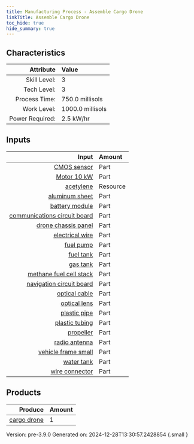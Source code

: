 ```yaml
---
title: Manufacturing Process - Assemble Cargo Drone
linkTitle: Assemble Cargo Drone
toc_hide: true
hide_summary: true
---
```



## Characteristics

| Attribute      | Value |
|--------:|:------|
|Skill Level:|3|
|Tech Level:|3|
|Process Time:|750.0 millisols|
|Work Level:|1000.0 millisols|
|Power Required:|2.5 kW/hr|

## Inputs

| Input      | Amount |
|--------:|:------|
|[CMOS sensor](/docs/definitions/part/cmos-sensor)|Part|8|
|[Motor 10 kW](/docs/definitions/part/motor-10-kw)|Part|4|
|[acetylene](/docs/definitions/resource/acetylene)|Resource|2.0 kg|
|[aluminum sheet](/docs/definitions/part/aluminum-sheet)|Part|3|
|[battery module](/docs/definitions/part/battery-module)|Part|1|
|[communications circuit board](/docs/definitions/part/communications-circuit-board)|Part|1|
|[drone chassis panel](/docs/definitions/part/drone-chassis-panel)|Part|3|
|[electrical wire](/docs/definitions/part/electrical-wire)|Part|10|
|[fuel pump](/docs/definitions/part/fuel-pump)|Part|1|
|[fuel tank](/docs/definitions/part/fuel-tank)|Part|1|
|[gas tank](/docs/definitions/part/gas-tank)|Part|1|
|[methane fuel cell stack](/docs/definitions/part/methane-fuel-cell-stack)|Part|2|
|[navigation circuit board](/docs/definitions/part/navigation-circuit-board)|Part|1|
|[optical cable](/docs/definitions/part/optical-cable)|Part|2|
|[optical lens](/docs/definitions/part/optical-lens)|Part|2|
|[plastic pipe](/docs/definitions/part/plastic-pipe)|Part|1|
|[plastic tubing](/docs/definitions/part/plastic-tubing)|Part|2|
|[propeller](/docs/definitions/part/propeller)|Part|4|
|[radio antenna](/docs/definitions/part/radio-antenna)|Part|1|
|[vehicle frame small](/docs/definitions/part/vehicle-frame-small)|Part|1|
|[water tank](/docs/definitions/part/water-tank)|Part|1|
|[wire connector](/docs/definitions/part/wire-connector)|Part|10|

## Products


| Produce      | Amount |
|--------:|:------|
|[cargo drone](/docs/definitions/vehicle/cargo-drone)|1|


Version: pre-3.9.0 Generated on: 2024-12-28T13:30:57.2428854
{.small }

